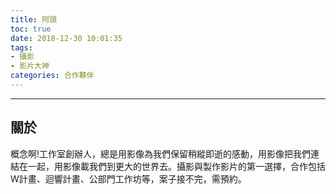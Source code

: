 ```yaml
---
title: 阿頭
toc: true
date: 2018-12-30 10:01:35
tags:
- 攝影
- 影片大神
categories: 合作夥伴
---
```


--------------------------
## 關於
概念啊!工作室創辦人，總是用影像為我們保留稍縱即逝的感動，用影像把我們連結在一起，用影像載我們到更大的世界去。攝影與製作影片的第一選擇，合作包括W計畫、迴響計畫、公部門工作坊等，案子接不完，需預約。
